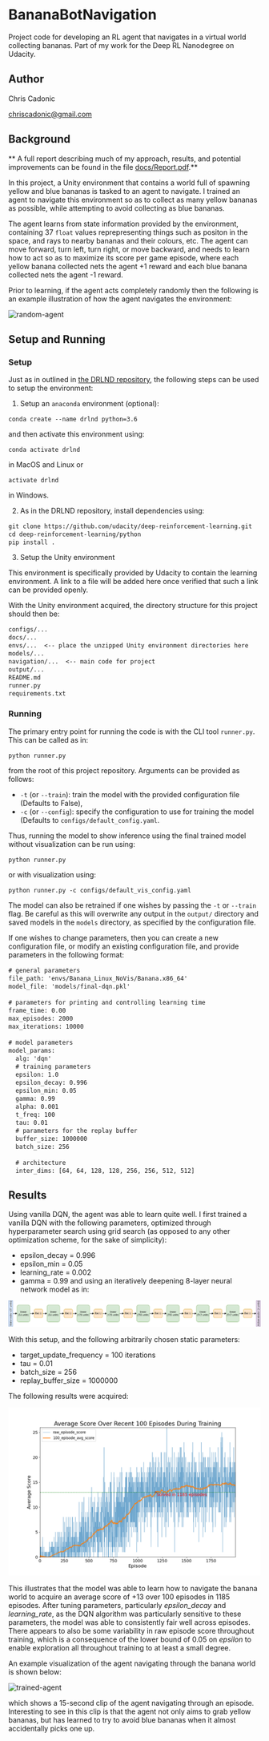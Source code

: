# BananaBotNavigation
Project code for developing an RL agent that navigates in a virtual world collecting bananas. Part of my work for the Deep RL Nanodegree on Udacity.

## Author

Chris Cadonic

chriscadonic@gmail.com

## Background

**
A full report describing much of my approach, results, and potential improvements can be found in the file [docs/Report.pdf](docs/Report.pdf).**

In this project, a Unity environment that contains a world full of spawning yellow and blue bananas is tasked to an agent to navigate. I trained an agent to navigate this environment so as to collect as many yellow bananas as possible, while attempting to avoid collecting as blue bananas.

The agent learns from state information provided by the environment, containing 37 `float` values reprepresenting things such as positon in the space, and rays to nearby bananas and their colours, etc. The agent can move forward, turn left, turn right, or move backward, and needs to learn how to act so as to maximize its score per game episode, where each yellow banana collected nets the agent +1 reward and each blue banana collected nets the agent -1 reward.

Prior to learning, if the agent acts completely randomly then the following is an example illustration of how the agent navigates the environment:

![random-agent](https://media.giphy.com/media/YMkHwJH99xc24Uzmy0/giphy.gif)


## Setup and Running

### Setup

Just as in outlined in [the DRLND repository](https://github.com/udacity/deep-reinforcement-learning#dependencies), the following steps can be used to setup the environment:

1. Setup an `anaconda` environment (optional):
```
conda create --name drlnd python=3.6
```
and then activate this environment using:
```
conda activate drlnd
```
in MacOS and Linux or
```
activate drlnd
```
in Windows.

2. As in the DRLND repository, install dependencies using:
```
git clone https://github.com/udacity/deep-reinforcement-learning.git
cd deep-reinforcement-learning/python
pip install .
```

3. Setup the Unity environment

This environment is specifically provided by Udacity to contain the learning environment. A link to a file will be added here once verified that
such a link can be provided openly.

With the Unity environment acquired, the directory structure for this project should then be:

```
configs/...
docs/...
envs/...  <-- place the unzipped Unity environment directories here
models/...
navigation/...  <-- main code for project
output/...
README.md
runner.py
requirements.txt
```

### Running

The primary entry point for running the code is with the CLI tool `runner.py`. This can be called as in:
```
python runner.py
```
from the root of this project repository. Arguments can be provided as follows:
- `-t` (or `--train`): train the model with the provided configuration file (Defaults to False),
- `-c` (or `--config`): specify the configuration to use for training the model (Defaults to `configs/default_config.yaml`.

Thus, running the model to show inference using the final trained model without visualization can be run using:
```
python runner.py
```
or with visualization using:
```
python runner.py -c configs/default_vis_config.yaml
```

The model can also be retrained if one wishes by passing the `-t` or `--train` flag. Be careful as this will overwrite any output in the `output/` directory and saved models in the `models` directory, as specified by the configuration file.

If one wishes to change parameters, then you can create a new configuration file, or modify an existing configuration file, and provide parameters in the following format:
```
# general parameters
file_path: 'envs/Banana_Linux_NoVis/Banana.x86_64'
model_file: 'models/final-dqn.pkl'

# parameters for printing and controlling learning time
frame_time: 0.00
max_episodes: 2000
max_iterations: 10000

# model parameters
model_params:
  alg: 'dqn'
  # training parameters
  epsilon: 1.0
  epsilon_decay: 0.996
  epsilon_min: 0.05
  gamma: 0.99
  alpha: 0.001
  t_freq: 100
  tau: 0.01
  # parameters for the replay buffer
  buffer_size: 1000000
  batch_size: 256

  # architecture
  inter_dims: [64, 64, 128, 128, 256, 256, 512, 512]
```

## Results

Using vanilla DQN, the agent was able to learn quite well. I first trained a vanilla DQN with the following parameters,
optimized through hyperparameter search using grid search
(as opposed to any other optimization scheme, for the sake of simplicity):
- epsilon_decay = 0.996
- epsilon_min = 0.05
- learning_rate = 0.002
- gamma = 0.99
and using an iteratively deepening 8-layer neural network model as in:

![architecture](docs/images/dqn-architecture.png)

With this setup, and the following arbitrarily chosen static parameters:
- target_update_frequency = 100 iterations
- tau = 0.01
- batch_size = 256
- replay_buffer_size = 1000000

The following results were acquired:

![dqn-results](docs/images/dqn-results.png)

This illustrates that the model was able to learn how to navigate the banana world to acquire an average score of +13 over
100 episodes in 1185 episodes. After tuning parameters, particularly *epsilon_decay* and *learning_rate*, as the DQN algorithm
was particularly sensitive to these parameters, the model was able to consistently fair well across episodes. There appears
to also be some variability in raw episode score throughout training, which is a consequence of the lower bound of 0.05 on
*epsilon* to enable exploration all throughout training to at least a small degree.

An example visualization of the agent navigating through the banana world is shown below:

![trained-agent](https://media.giphy.com/media/ieIwaObn1eHPTt19M9/giphy.gif)

which shows a 15-second clip of the agent navigating through an episode. Interesting to see in this clip is that the agent
not only aims to grab yellow bananas, but has learned to try to avoid blue bananas when it almost accidentally picks one up.
